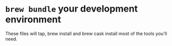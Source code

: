 # `brew bundle` your development environment 

These files will tap, brew install and brew cask install most of the tools you'll need.